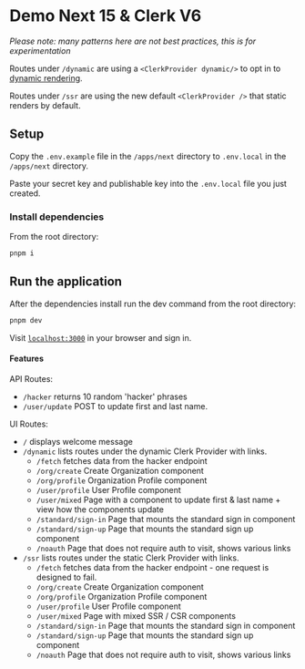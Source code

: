 # Demo Next 15 & Clerk V6

_Please note: many patterns here are not best practices, this is for experimentation_

Routes under `/dynamic` are using a `<ClerkProvider dynamic/>` to opt in to [dynamic rendering](https://clerk.com/changelog/2024-10-22-clerk-nextjs-v6#static-rendering-by-default-opt-in-dynamic-and-partial-prerendering-support).

Routes under `/ssr` are using the new default `<ClerkProvider />` that static renders by default.

## Setup
Copy the `.env.example` file in the `/apps/next` directory to `.env.local` in the `/apps/next` directory.

Paste your secret key and publishable key into the `.env.local` file you just created.

### Install dependencies
From the root directory: 
```bash
pnpm i
```

## Run the application
After the dependencies install run the dev command from the root directory:
```bash
pnpm dev
```

Visit [`localhost:3000`](http://localhost:3000) in your browser and sign in. 


#### Features

API Routes:
- `/hacker` returns 10 random 'hacker' phrases
- `/user/update` POST to update first and last name.  

UI Routes: 
- `/` displays welcome message
- `/dynamic` lists routes under the dynamic Clerk Provider with links.
  - `/fetch` fetches data from the hacker endpoint
  - `/org/create` Create Organization component
  - `/org/profile` Organization Profile component
  - `/user/profile` User Profile component
  - `/user/mixed` Page with a component to update first & last name + view how the components update
  - `/standard/sign-in` Page that mounts the standard sign in component
  - `/standard/sign-up` Page that mounts the standard sign up component
  - `/noauth` Page that does not require auth to visit, shows various links
- `/ssr` lists routes under the static Clerk Provider with links.
    - `/fetch` fetches data from the hacker endpoint - one request is designed to fail.
    - `/org/create` Create Organization component
    - `/org/profile` Organization Profile component
    - `/user/profile` User Profile component
    - `/user/mixed` Page with mixed SSR / CSR components
    - `/standard/sign-in` Page that mounts the standard sign in component
    - `/standard/sign-up` Page that mounts the standard sign up component
    - `/noauth` Page that does not require auth to visit, shows various links